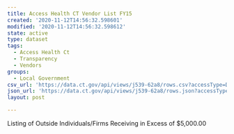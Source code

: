 ```yaml
---
title: Access Health CT Vendor List FY15
created: '2020-11-12T14:56:32.598601'
modified: '2020-11-12T14:56:32.598612'
state: active
type: dataset
tags:
  - Access Health Ct
  - Transparency
  - Vendors
groups:
  - Local Government
csv_url: 'https://data.ct.gov/api/views/j539-62a8/rows.csv?accessType=DOWNLOAD'
json_url: 'https://data.ct.gov/api/views/j539-62a8/rows.json?accessType=DOWNLOAD'
layout: post

---
```

Listing of Outside Individuals/Firms Receiving in Excess of $5,000.00
